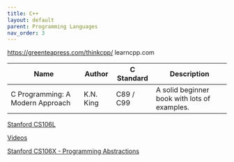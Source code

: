 ```yaml
---
title: C++
layout: default
parent: Programming Languages
nav_order: 3
---
```


https://greenteapress.com/thinkcpp/
learncpp.com

| Name                             | Author    | C Standard | Description                                  |
| -------------------------------- | --------- | ---------- | -------------------------------------------- |
| C Programming: A Modern Approach | K.N. King | C89 / C99  | A solid beginner book with lots of examples. |

[Stanford CS106L](https://web.stanford.edu/class/cs106l/)

[Videos](https://www.youtube.com/playlist?list=PLCgD3ws8aVdolCexlz8f3U-RROA0s5jWA)

[Stanford CS106X - Programming Abstractions](https://www.youtube.com/playlist?list=PLoCMsyE1cvdVmbGH6Jp-9twXPbi5J_IBT)
